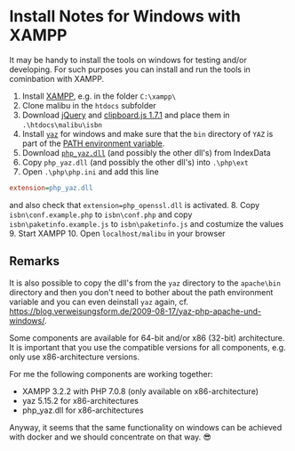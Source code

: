 # Install Notes for Windows with XAMPP

It may be handy to install the tools on
windows for testing and/or developing.
For such purposes you can install and
run the tools in cominbation with
XAMPP.

 1. Install [XAMPP](https://www.apachefriends.org/), e.g. in the folder `C:\xampp\`
 2. Clone malibu in the `htdocs` subfolder
 3. Download [jQuery](https://code.jquery.com/jquery-3.2.1.min.js) and [clipboard.js 1.7.1](https://cdnjs.cloudflare.com/ajax/libs/clipboard.js/1.7.1/clipboard.min.js) and place them in `.\htdocs\malibu\isbn`
 4. Install [`yaz`](http://www.indexdata.com/yaz) for windows and make sure that the `bin` directory of `YAZ` is part of the [PATH environment variable](https://cloud.githubusercontent.com/assets/5199995/17752243/2fcc2c92-64cb-11e6-915e-02879865ed8f.png).
 5. Download [`php_yaz.dll`](http://ftp.indexdata.dk/pub/phpyaz/windows/) (and possibly the other dll's) from IndexData
 6. Copy `php_yaz.dll` (and possibly the other dll's) into `.\php\ext`
 7. Open `.\php\php.ini` and add this line
 ```ini
 extension=php_yaz.dll
 ```
 and also check that `extension=php_openssl.dll` is activated.
 8. Copy `isbn\conf.example.php` to `isbn\conf.php` and copy `isbn\paketinfo.example.js` to `isbn\paketinfo.js` and costumize the values
 9. Start XAMPP
 10. Open `localhost/malibu` in your browser

## Remarks

It is also possible to copy the dll's from the `yaz` directory to the `apache\bin` directory and then you don't need to bother about the path environment variable and you can even deinstall `yaz` again, cf. https://blog.verweisungsform.de/2009-08-17/yaz-php-apache-und-windows/.

Some components are available for 64-bit and/or x86 (32-bit) architecture. It is important that you use the compatible versions for all components, e.g. only use x86-architecture versions.
 
For me the following components are working together:
 * XAMPP 3.2.2 with PHP 7.0.8 (only available on x86-architecture)
 * yaz 5.15.2 for x86-architectures
 * php_yaz.dll for x86-architectures

Anyway, it seems that the same functionality on windows can be achieved with docker and we should concentrate on that way. :sunglasses:
